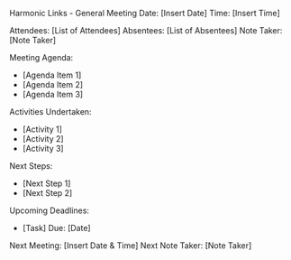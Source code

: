 Harmonic Links - General Meeting
Date: [Insert Date]
Time: [Insert Time]

Attendees: [List of Attendees]
Absentees: [List of Absentees]
Note Taker: [Note Taker]

Meeting Agenda:
- [Agenda Item 1]
- [Agenda Item 2]
- [Agenda Item 3]

Activities Undertaken:
- [Activity 1]
- [Activity 2]
- [Activity 3]

Next Steps:
- [Next Step 1]
- [Next Step 2]

Upcoming Deadlines:
- [Task] Due: [Date]

Next Meeting: [Insert Date & Time]
Next Note Taker: [Note Taker]

